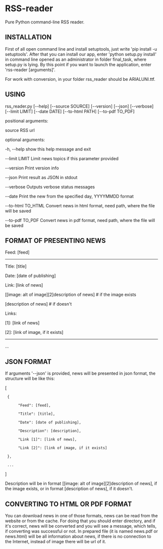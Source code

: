 RSS-reader
=============================
Pure Python command-line RSS reader.

INSTALLATION
------------
First of all open command line and install setuptools, just write 'pip install -u setuptools'.
After that you can install our app, enter 'python setup.py install' in command line opened as an administrator
in folder final_task, where setup.py is lying.
By this point if you want to launch the application, enter 'rss-reader [arguments]'.

For work with conversion, in your folder rss_reader should be ARIALUNI.ttf.

USING
------------
rss_reader.py [--help] [--source SOURCE] [--version] [--json] [--verbose] [--limit LIMIT] [--date DATE] [--to-html PATH]
              [--to-pdf TO_PDF]


positional arguments:

  source         RSS url

optional arguments:

  -h, --help         show this help message and exit

  --limit LIMIT      Limit news topics if this parameter provided

  --version          Print version info

  --json             Print result as JSON in stdout

  --verbose          Outputs verbose status messages

  --date             Print the new from the specified day, YYYYMMDD format

  --to-html TO_HTML  Convert news in html format, need path, where the file
                     will be saved

  --to-pdf TO_PDF    Convert news in pdf format, need path, where the file
                     will be saved

FORMAT OF PRESENTING NEWS
------------
Feed: [feed]
__________________________________________________________________
Title: [title]

Date: [date of publishing]

Link: [link of news]

[[image:  alt of image][2]description of news]   # if the image exists

[description of news]   # if doesn't

Links:

[1]: [link of news]

[2]: [link of image, if it exists]
__________________________________________________________________
...

JSON FORMAT
------------
If arguments '--json' is provided, news will be presented in json format, the structure will be like this:

[

     {

          "Feed": [feed],

          "Title": [title],

          "Date": [date of publishing],

          "Description": [description],

          "Link [1]": [link of news],

          "Link [2]": [link of image, if it exists]

     },

     ...

]

Description will be in format [[image: alt of image][2]description of news], if the image exists,
or in format [description of news], if it doesn't.

CONVERTING TO HTML OR PDF FORMAT
------------
You can download news in one of those formats, news can be read from the website or from the cache.
For doing that you should enter directory, and if it's correct, news will be converted and you will see a message,
which tells, if converting was successful or not.
In prepared file (it is named news.pdf or news.html) will be all information about news, if there is no connection
to the Internet, instead of image there will be url of it.